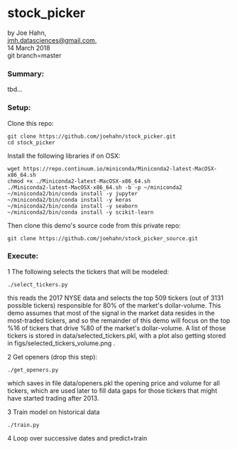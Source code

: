 # stock_picker

by Joe Hahn,<br />
jmh.datasciences@gmail.com,<br />
14 March 2018<br />
git branch=master

### Summary:
tbd...

### Setup:

Clone this repo:

    git clone https://github.com/joehahn/stock_picker.git
    cd stock_picker

Install the following libraries if on OSX:

    wget https://repo.continuum.io/miniconda/Miniconda2-latest-MacOSX-x86_64.sh
    chmod +x ./Miniconda2-latest-MacOSX-x86_64.sh
    ./Miniconda2-latest-MacOSX-x86_64.sh -b -p ~/miniconda2
    ~/miniconda2/bin/conda install -y jupyter
    ~/miniconda2/bin/conda install -y keras
    ~/miniconda2/bin/conda install -y seaborn
    ~/miniconda2/bin/conda install -y scikit-learn

Then clone this demo's source code from this private repo:

    git clone https://github.com/joehahn/stock_picker_source.git


### Execute:

1 The following selects the tickers that will be modeled:

    ./select_tickers.py

this reads the 2017 NYSE data and selects the top 509 tickers (out of 3131 possible tickers)
responsible for 80% of the market's dollar-volume. This demo assumes that most of the signal
in the market data resides in the most-traded tickers, and so the remainder of
this demo will focus on the top %16 of tickers that drive %80 of the market's dollar-volume.
A list of those tickers is stored in data/selected_tickers.pkl, with a plot also getting
stored in figs/selected_tickers_volume.png .

2 Get openers (drop this step):

    ./get_openers.py

which saves in file data/openers.pkl the opening price and volume for all tickers,
which are used later to fill data gaps for those tickers that might have started trading
after 2013.

3 Train model on historical data

    ./train.py

4 Loop over successive dates and predict+train




